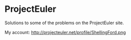 ProjectEuler
============
Solutions to some of the problems on the ProjectEuler site. 

My account: http://projecteuler.net/profile/ShellingFord.png
